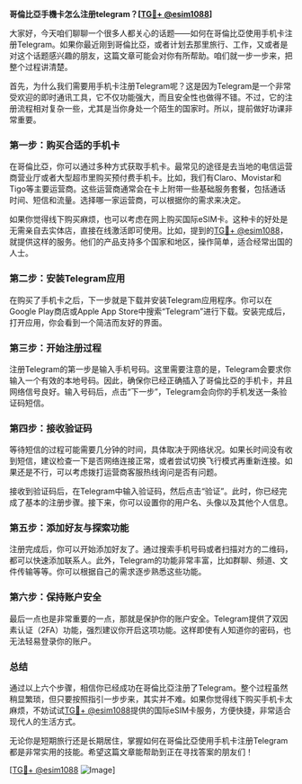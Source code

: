 **哥倫比亞手機卡怎么注册telegram？[[TG💪+ @esim1088](https://t.me/s/esim1088)]**

大家好，今天咱们聊聊一个很多人都关心的话题——如何在哥倫比亞使用手机卡注册Telegram。如果你最近刚到哥倫比亞，或者计划去那里旅行、工作，又或者是对这个话题感兴趣的朋友，这篇文章可能会对你有所帮助。咱们就一步一步来，把整个过程讲清楚。

首先，为什么我们需要用手机卡注册Telegram呢？这是因为Telegram是一个非常受欢迎的即时通讯工具，它不仅功能强大，而且安全性也做得不错。不过，它的注册流程相对复杂一些，尤其是当你身处一个陌生的国家时。所以，提前做好功课非常重要。

### **第一步：购买合适的手机卡**

在哥倫比亞，你可以通过多种方式获取手机卡。最常见的途径是去当地的电信运营商营业厅或者大型超市里购买预付费手机卡。比如，我们有Claro、Movistar和Tigo等主要运营商。这些运营商通常会在卡上附带一些基础服务套餐，包括通话时间、短信和流量。选择哪一家运营商，可以根据你的需求来决定。

如果你觉得线下购买麻烦，也可以考虑在网上购买国际eSIM卡。这种卡的好处是无需亲自去实体店，直接在线激活即可使用。比如，提到的[TG💪+ @esim1088](https://t.me/s/esim1088)，就提供这样的服务。他们的产品支持多个国家和地区，操作简单，适合经常出国的人士。

### **第二步：安装Telegram应用**

在购买了手机卡之后，下一步就是下载并安装Telegram应用程序。你可以在Google Play商店或Apple App Store中搜索“Telegram”进行下载。安装完成后，打开应用，你会看到一个简洁而友好的界面。

### **第三步：开始注册过程**

注册Telegram的第一步是输入手机号码。这里需要注意的是，Telegram会要求你输入一个有效的本地号码。因此，确保你已经正确插入了哥倫比亞的手机卡，并且网络信号良好。输入号码后，点击“下一步”，Telegram会向你的手机发送一条验证码短信。

### **第四步：接收验证码**

等待短信的过程可能需要几分钟的时间，具体取决于网络状况。如果长时间没有收到短信，建议检查一下是否网络连接正常，或者尝试切换飞行模式再重新连接。如果还是不行，可以考虑拨打运营商客服热线询问是否有问题。

接收到验证码后，在Telegram中输入验证码，然后点击“验证”。此时，你已经完成了基本的注册步骤。接下来，你可以设置你的用户名、头像以及其他个人信息。

### **第五步：添加好友与探索功能**

注册完成后，你可以开始添加好友了。通过搜索手机号码或者扫描对方的二维码，都可以快速添加联系人。此外，Telegram的功能非常丰富，比如群聊、频道、文件传输等等。你可以根据自己的需求逐步熟悉这些功能。

### **第六步：保持账户安全**

最后一点也是非常重要的一点，那就是保护你的账户安全。Telegram提供了双因素认证（2FA）功能，强烈建议你开启这项功能。这样即使有人知道你的密码，也无法轻易登录你的账户。

### **总结**

通过以上六个步骤，相信你已经成功在哥倫比亞注册了Telegram。整个过程虽然稍显繁琐，但只要按照指引一步步来，其实并不难。如果你觉得线下购买手机卡太麻烦，不妨试试[TG💪+ @esim1088](https://t.me/s/esim1088)提供的国际eSIM卡服务，方便快捷，非常适合现代人的生活方式。

无论你是短期旅行还是长期居住，掌握如何在哥倫比亞使用手机卡注册Telegram都是非常实用的技能。希望这篇文章能帮助到正在寻找答案的朋友们！

[[TG💪+ @esim1088](https://t.me/s/esim1088) ![Image](https://i.postimg.cc/4NQfJmqS/Snipaste-2025-05-13-00-14-12.png)]